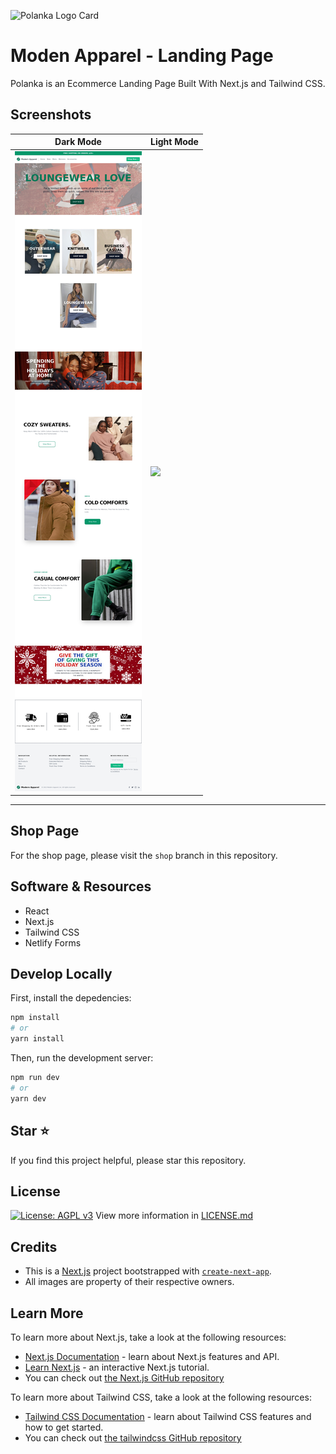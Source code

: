 ![Polanka Logo Card](public/card.png)

# Moden Apparel - Landing Page

Polanka is an Ecommerce Landing Page Built With Next.js and Tailwind CSS.

## Screenshots

| Dark Mode                  | Light Mode                      |
| -------------------------- | ------------------------------- |
| ![](public/screenshot.jpg) | ![](public/dark-screenshot.png) |

---

## Shop Page

For the shop page, please visit the `shop` branch in this repository.

## Software & Resources

- React
- Next.js
- Tailwind CSS
- Netlify Forms

## Develop Locally

First, install the depedencies:

```bash
npm install
# or
yarn install
```

Then, run the development server:

```bash
npm run dev
# or
yarn dev
```

## Star ⭐

If you find this project helpful, please star this repository.

## License

[![License: AGPL v3](https://img.shields.io/badge/License-AGPLv3-blue.svg)](https://www.gnu.org/licenses/agpl-3.0)
View more information in [LICENSE.md](LICENSE.md)

## Credits

- This is a [Next.js](https://nextjs.org/) project bootstrapped with [`create-next-app`](https://github.com/vercel/next.js/tree/canary/packages/create-next-app).
- All images are property of their respective owners.

## Learn More

To learn more about Next.js, take a look at the following resources:

- [Next.js Documentation](https://nextjs.org/docs) - learn about Next.js features and API.
- [Learn Next.js](https://nextjs.org/learn) - an interactive Next.js tutorial.
- You can check out [the Next.js GitHub repository](https://github.com/vercel/next.js/)

To learn more about Tailwind CSS, take a look at the following resources:

- [Tailwind CSS Documentation](https://tailwindcss.com/docs/installation) - learn about Tailwind CSS features and how to get started.
- You can check out [the tailwindcss GitHub repository](https://github.com/tailwindlabs/tailwindcss)

